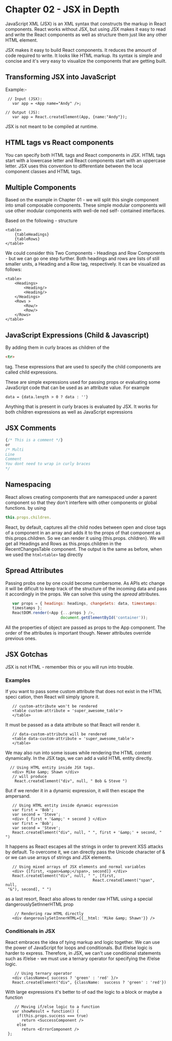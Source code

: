 # Chapter 02 - JSX in Depth

JavaScript XML (JSX) is an XML syntax that constructs the markup in React components. React works without JSX, but using JSX makes it easy to read and write the React components as well as structure them just like any other HTML element.

JSX makes it easy to build React components. It reduces the amount of code required to write. It looks like HTML markup. Its syntax is simple and concise and it's very easy to visualize the components that are getting built.

## Transforming JSX into JavaScript

Example:-

```JSX
 // Input (JSX):
   var app = <App name="Andy" />;

// Output (JS):
   var app = React.createElement(App, {name:"Andy"});
```

JSX is not meant to be compiled at runtime.

## HTML tags vs React components

You can specify both HTML tags and React components in JSX.
HTML tags start with a lowercase letter and React components start with an uppercase letter.
JSX uses this convention to differentiate between the local component classes and HTML tags.

## Multiple Components

Based on the example in Chapter 01 - we will split this single component into small composable components.  These simple modular components will use other modular components with well-de ned self- contained interfaces.

Based on the following - structure

```JSX
<table>
    {tableHeadings}
    {tableRows}
</table>
```

We could consider this Two Components - Headings and Row Components - but we can go one step further. Both headings and rows are lists of still smaller units, a Heading and a Row tag, respectively. It can be visualized as follows:

```JSX
<table>
    <Headings>
        <Heading/>
        <Heading/>
    </Headings>
    <Rows >
        <Row/>
        <Row/>
    </Rows>
</table>
```

## JavaScript Expressions (Child & Javascript)

By adding them in curly braces as children of the

```HTML
<tr> 
```

 tag. These expressions that are used to specify the child components are called child expressions.

These are simple expressions used for passing props or evaluating some JavaScript code that can be used as an attribute value. For example 

```React
data = {data.length > 0 ? data : ''}
```

Anything that is present in curly braces is evaluated by JSX. It works for both children expressions as well as JavaScript expressions

## JSX Comments

```JAVASCRIPT
{/* This is a comment */}
or
/* Multi
Line
Comment 
You dont need to wrap in curly braces
*/
```

## Namespacing

React allows creating components that are namespaced under a parent component so that they don't interfere with other components or global functions.
by using 

```Javascript
this.props.children.
```

React, by default, captures all the child nodes between open and close tags of a component in an array and adds it to the props of that component as this.props.children. So we can render it using {this.props. children}. We will get all Headings and Rows as this.props.children in the RecentChangesTable component. The output is the same as before, when we used the ```html<table>``` tag directly

## Spread Attributes

Passing probs one by one could become cumbersome. As APIs etc change it will be dificult to keep track of the structure of the incoming data and pass it accordingly in the props. We can solve this using the *spread* attributes.

```Javascript
   var props = { headings: headings, changeSets: data, timestamps:
   timestamps };
   ReactDOM.render(<App {...props } />,
                        document.getElementById('container'));
```

All the properties of object are passed as props to the App component.
The order of the attributes is important though. Newer attributes override previous ones.

## JSX Gotchas

JSX is not HTML - remember this or you will run into trouble.

### Examples

If you want to pass some custom attribute that does not exist in the HTML speci cation, then React will simply ignore it.

```JSX
   // custom-attribute won't be rendered
   <table custom-attribute = 'super_awesome_table'>
   </table>
```

It must be passed as a data attribute so that React will render it.

```JSX
   // data-custom-attribute will be rendered
   <table data-custom-attribute = 'super_awesome_table'>
   </table>
```

We may also run into some issues while rendering the HTML content dynamically. In the JSX tags, we can add a valid HTML entity directly.

```JSX
  // Using HTML entity inside JSX tags.
   <div> Mike &amp; Shawn </div>
   // will produce
    React.createElement("div", null, " Bob & Steve ")
```

But if we render it in a dynamic expression, it will then escape the ampersand.

```JSX
   // Using HTML entity inside dynamic expression
   var first = 'Bob';
   var second = 'Steve';
   <div> { first + '&amp;' + second } </div>
   var first = 'Bob';
   var second = 'Steve';
   React.createElement("div", null, " ", first + '&amp;' + second, " ")
```

It happens as React escapes all the strings in order to prevent XSS attacks by default. To overcome it, we can directly pass the Unicode character of &amp; or we can use arrays of strings and JSX elements.

```JSX
   // Using mixed arrays of JSX elements and normal variables
   <div> {[first, <span>&amp;</span>, second]} </div>
   React.createElement("div", null, " ", [first,
                                      React.createElement("span", null,
 "&"), second], " ")
```

 as a last resort, React also allows to render raw HTML using a special dangerouslySetInnerHTML prop

```JSX
    // Rendering raw HTML directly
   <div dangerouslySetInnerHTML={{__html: 'Mike &amp; Shawn'}} />
```

### Conditionals in JSX

React embraces the idea of tying markup and logic together. We can use the power of JavaScript for loops and conditionals. But if/else logic is harder to express. Therefore, in JSX, we can't use conditional statements such as if/else - we must use a ternary operator for specifying the if/else logic.

```JSX
    // Using ternary operator
   <div className={ success ? 'green' : 'red' }/>
   React.createElement("div", {className:  success ? 'green' : 'red'})
```

With large expressions it's better to of oad the logic to a block or maybe a function

```JSX
    // Moving if/else logic to a function
   var showResult = function() {
     if(this.props.success === true)
       return <SuccessComponent />
     else
       return <ErrorComponent />
 };
```
